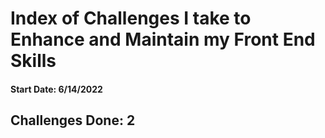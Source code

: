 # Index of Challenges I take to Enhance and Maintain my Front End Skills

#### Start Date: 6/14/2022

## Challenges Done: 2